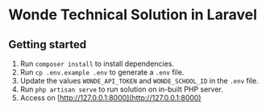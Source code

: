 # Wonde Technical Solution in Laravel

## Getting started

1. Run `composer install` to install dependencies.
2. Run `cp .env.example .env` to generate a `.env` file.
3. Update the values `WONDE_API_TOKEN` and `WONDE_SCHOOL_ID` in the `.env` file.
4. Run `php artisan serve` to run solution on in-built PHP server.
5. Access on [http://127.0.0.1:8000](http://127.0.0.1:8000)
